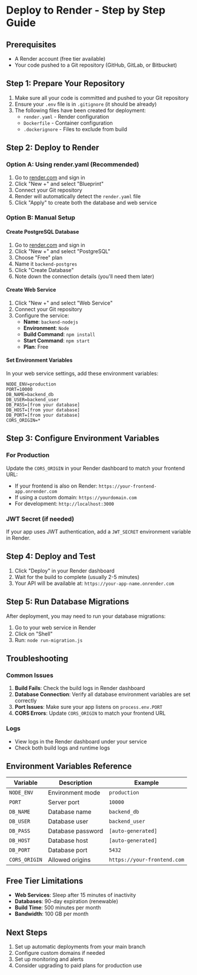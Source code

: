 # Deploy to Render - Step by Step Guide

## Prerequisites
- A Render account (free tier available)
- Your code pushed to a Git repository (GitHub, GitLab, or Bitbucket)

## Step 1: Prepare Your Repository

1. Make sure all your code is committed and pushed to your Git repository
2. Ensure your `.env` file is in `.gitignore` (it should be already)
3. The following files have been created for deployment:
   - `render.yaml` - Render configuration
   - `Dockerfile` - Container configuration
   - `.dockerignore` - Files to exclude from build

## Step 2: Deploy to Render

### Option A: Using render.yaml (Recommended)

1. Go to [render.com](https://render.com) and sign in
2. Click "New +" and select "Blueprint"
3. Connect your Git repository
4. Render will automatically detect the `render.yaml` file
5. Click "Apply" to create both the database and web service

### Option B: Manual Setup

#### Create PostgreSQL Database
1. Go to [render.com](https://render.com) and sign in
2. Click "New +" and select "PostgreSQL"
3. Choose "Free" plan
4. Name it `backend-postgres`
5. Click "Create Database"
6. Note down the connection details (you'll need them later)

#### Create Web Service
1. Click "New +" and select "Web Service"
2. Connect your Git repository
3. Configure the service:
   - **Name**: `backend-nodejs`
   - **Environment**: `Node`
   - **Build Command**: `npm install`
   - **Start Command**: `npm start`
   - **Plan**: Free

#### Set Environment Variables
In your web service settings, add these environment variables:

```
NODE_ENV=production
PORT=10000
DB_NAME=backend_db
DB_USER=backend_user
DB_PASS=[from your database]
DB_HOST=[from your database]
DB_PORT=[from your database]
CORS_ORIGIN=*
```

## Step 3: Configure Environment Variables

### For Production
Update the `CORS_ORIGIN` in your Render dashboard to match your frontend URL:
- If your frontend is also on Render: `https://your-frontend-app.onrender.com`
- If using a custom domain: `https://yourdomain.com`
- For development: `http://localhost:3000`

### JWT Secret (if needed)
If your app uses JWT authentication, add a `JWT_SECRET` environment variable in Render.

## Step 4: Deploy and Test

1. Click "Deploy" in your Render dashboard
2. Wait for the build to complete (usually 2-5 minutes)
3. Your API will be available at: `https://your-app-name.onrender.com`

## Step 5: Run Database Migrations

After deployment, you may need to run your database migrations:

1. Go to your web service in Render
2. Click on "Shell"
3. Run: `node run-migration.js`

## Troubleshooting

### Common Issues

1. **Build Fails**: Check the build logs in Render dashboard
2. **Database Connection**: Verify all database environment variables are set correctly
3. **Port Issues**: Make sure your app listens on `process.env.PORT`
4. **CORS Errors**: Update `CORS_ORIGIN` to match your frontend URL

### Logs
- View logs in the Render dashboard under your service
- Check both build logs and runtime logs

## Environment Variables Reference

| Variable | Description | Example |
|----------|-------------|---------|
| `NODE_ENV` | Environment mode | `production` |
| `PORT` | Server port | `10000` |
| `DB_NAME` | Database name | `backend_db` |
| `DB_USER` | Database user | `backend_user` |
| `DB_PASS` | Database password | `[auto-generated]` |
| `DB_HOST` | Database host | `[auto-generated]` |
| `DB_PORT` | Database port | `5432` |
| `CORS_ORIGIN` | Allowed origins | `https://your-frontend.com` |

## Free Tier Limitations

- **Web Services**: Sleep after 15 minutes of inactivity
- **Databases**: 90-day expiration (renewable)
- **Build Time**: 500 minutes per month
- **Bandwidth**: 100 GB per month

## Next Steps

1. Set up automatic deployments from your main branch
2. Configure custom domains if needed
3. Set up monitoring and alerts
4. Consider upgrading to paid plans for production use 
